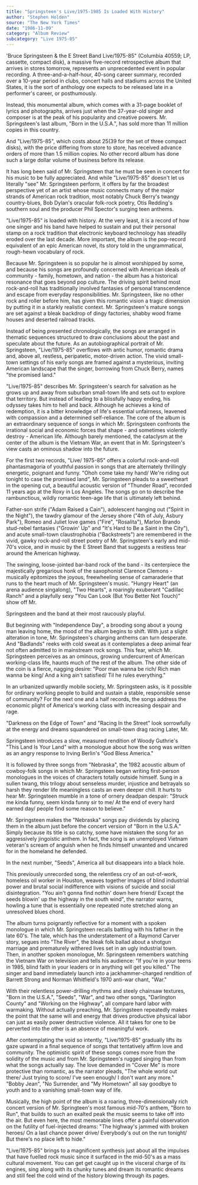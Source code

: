 ```yaml
---
title: "Springsteen's Live/1975-1985 Is Loaded With History"
author: "Stephen Holden"
source: "The New York Times"
date: "1986-11-09"
category: "Album Review"
subcategory: "Live 1975-85"
---
```


'Bruce Springsteen & the E Street Band Live/1975-85" (Columbia 40559; LP, cassette, compact disk), a massive five-record retrospective album that arrives in stores tomorrow, represents an unprecedented event in popular recording. A three-and-a-half-hour, 40-song career summary, recorded over a 10-year period in clubs, concert halls and stadiums across the United States, it is the sort of anthology one expects to be released late in a performer's career, or posthumously.

Instead, this monumental album, which comes with a 31-page booklet of lyrics and photographs, arrives just when the 37-year-old singer and composer is at the peak of his popularity and creative powers. Mr. Springsteen's last album, "Born in the U.S.A.", has sold more than 11 million copies in this country.

And "Live/1975-85", which costs about $25 ($39 for the set of three compact disks), with the price differing from store to store, has received advance orders of more than 1.5 million copies. No other record album has done such a large dollar volume of business before its release.

It has long been said of Mr. Springsteen that he must be seen in concert for his music to be fully appreciated. And while "Live/1975-85" doesn't let us literally "see" Mr. Springsteen perform, it offers by far the broadest perspective yet of an artist whose music connects many of the major strands of American rock tradition, most notably Chuck Berry's twangy country-blues, Bob Dylan's oracular folk-rock poetry, Otis Redding's southern soul and the producer Phil Spector's surging teen anthems.

"Live/1975-85" is loaded with history. At the very least, it is a record of how one singer and his band have helped to sustain and put their personal stamp on a rock tradition that electronic keyboard technology has steadily eroded over the last decade. More important, the album is the pop-record equivalent of an epic American novel, its story told in the ungrammatical, rough-hewn vocabulary of rock.

Because Mr. Springsteen is so popular he is almost worshipped by some, and because his songs are profoundly concerned with American ideals of community - family, hometown, and nation - the album has a historical resonance that goes beyond pop culture. The driving spirit behind most rock-and-roll has traditionally involved fantasies of personal transcendence and escape from everyday responsibilities. Mr. Springsteen, like no other rock and roller before him, has given this romantic vision a tragic dimension by putting it in a starkly realistic context. Mr. Springsteen's mature songs are set against a bleak backdrop of dingy factories, shabby wood frame houses and deserted railroad tracks.

Instead of being presented chronologically, the songs are arranged in thematic sequences structured to draw conclusions about the past and speculate about the future. As an autobiographical portrait of Mr. Springsteen, "Live/1975-85" overflows with antic humor, romantic drama and, above all, restless, peripatetic, motor-driven action. The vivid small-town settings of his early songs are framed against a mysterious, inviting American landscape that the singer, borrowing from Chuck Berry, names "the promised land."

"Live/1975-85" describes Mr. Springsteen's search for salvation as he grows up and away from suburban small-town life and sets out to explore that territory. But instead of leading to a blissfully happy ending, his odyssey takes him to hell and back. Although he achieves a kind of redemption, it is a bitter knowledge of life's essential unfairness, leavened with compassion and a determined self-reliance. The core of the album is an extraordinary sequence of songs in which Mr. Springsteen confronts the irrational social and economic forces that shape - and sometimes violently destroy - American life. Although barely mentioned, the cataclysm at the center of the album is the Vietnam War, an event that in Mr. Springsteen's view casts an ominous shadow into the future.

For the first two records, "Live/ 1975-85" offers a colorful rock-and-roll phantasmagoria of youthful passion in songs that are alternately thrillingly energetic, poignant and funny. "Ohoh come take my hand/ We're riding out tonight to case the promised land", Mr. Springsteen pleads to a sweetheart in the opening cut, a beautiful acoustic version of "Thunder Road", recorded 11 years ago at the Roxy in Los Angeles. The songs go on to describe the rambunctious, wildly romantic teen-age life that is ultimately left behind.

Father-son strife ("Adam Raised a Cain"), adolescent hanging out ("Spirit in the Night"), the tawdry glamour of the Jersey shore ("4th of July, Asbury Park"), Romeo and Juliet love games ("Fire", "Rosalita"), Marlon Brando stud-rebel fantasies ("Growin' Up" and "It's Hard to Be a Saint in the City"), and acute small-town claustrophobia ("Backstreets") are remembered in the vivid, gawky rock-and-roll street poetry of Mr. Springsteen's early and mid-70's voice, and in music by the E Street Band that suggests a restless tear around the American highway.

The swinging, loose-jointed bar-band rock of the band - its centerpiece the majestically gregarious honk of the saxophonist Clarence Clemons - musically epitomizes the joyous, freewheeling sense of camaraderie that runs to the heart much of Mr. Springsteen's music. "Hungry Heart" (an arena audience singalong), "Two Hearts", a roaringly exuberant "Cadillac Ranch" and a playfully sexy "You Can Look (But You Better Not Touch)" show off Mr.

Springsteen and the band at their most raucously playful.

But beginning with "Independence Day", a brooding song about a young man leaving home, the mood of the album begins to shift. With just a slight alteration in tone, Mr. Springsteen's charging anthems can turn desperate. And "Badlands" reeks with cold sweat as it contemplates a deep animal fear not often admitted to in mainstream rock songs. This fear, which Mr. Springsteen perceives as an ominous, growing undercurrent of American working-class life, haunts much of the rest of the album. The other side of the coin is a fierce, nagging desire: "Poor man wanna be rich/ Rich man wanna be king/ And a king ain't satisfied/ Til he rules everything."

In an urbanized upwardly mobile society, Mr. Springsteen asks, is it possible for ordinary working people to build and sustain a stable, responsible sense of community? For the next one and a half records, the songs address the economic plight of America's working class with increasing despair and rage.

"Darkness on the Edge of Town" and "Racing In the Street" look sorrowfully at the energy and dreams squandered on small-town drag racing Later, Mr.

Springsteen introduces a slow, measured rendition of Woody Guthrie's "This Land Is Your Land" with a monologue about how the song was written as an angry response to Irving Berlin's "God Bless America."

It is followed by three songs from "Nebraska", the 1982 acoustic album of cowboy-folk songs in which Mr. Springsteen began writing first-person monologues in the voices of characters totally outside himself. Sung in a sullen twang, this trilogy about senseless murder, injustice and betrayals so harsh they render life meaningless casts an even deeper chill. It hurts to hear Mr. Springsteen mumble in a tone of ornery deadpan despair: "Struck me kinda funny, seem kinda funny sir to me/ At the end of every hard earned day/ people find some reason to believe."

Mr. Springsteen makes the "Nebraska" songs pay dividends by placing them in the album just before the concert version of "Born in the U.S.A." Simply because its title is so catchy, some have mistaken the song for an aggressively jingoistic anthem. In fact, the song is an unemployed Vietnam veteran's scream of anguish when he finds himself unwanted and uncared for in the homeland he defended.

In the next number, "Seeds", America all but disappears into a black hole.

This previously unrecorded song, the relentless cry of an out-of-work, homeless oil worker in Houston, weaves together images of blind industrial power and brutal social indifference with visions of suicide and social disintegration. "You ain't gonna find nothin' down here friend/ Except the seeds blowin' up the highway in the south wind", the narrator warns, howling a tune that is essentially one repeated note stretched along an unresolved blues chord.

The album turns poignantly reflective for a moment with a spoken monologue in which Mr. Springsteen recalls battling with his father in the late 60's. The tale, which has the understatement of a Raymond Carver story, segues into "The River", the bleak folk ballad about a shotgun marriage and prematurely withered lives set in an ugly industrial town. Then, in another spoken monologue, Mr. Springsteen remembers watching the Vietnam War on television and tells his audience: "If you're in your teens in 1985, blind faith in your leaders or in anything will get you killed." The singer and band immediately launch into a jackhammer-charged rendition of Barrett Strong and Norman Whitfield's 1970 anti-war chant, "War."

With their relentless power-drilling rhythms and steely chainsaw textures, "Born in the U.S.A.", "Seeds", "War", and two other songs, "Darlington County" and "Working on the Highway", all compare hard labor with warmaking. Without actually preaching, Mr. Springsteen repeatedly makes the point that the same will and energy that drives productive physical labor can just as easily power destructive violence. All it takes for one to be perverted into the other is an absence of meaningful work.

After contemplating the void so intently, "Live/1975-85" gradually lifts its gaze upward in a final sequence of songs that tentatively affirm love and community. The optimistic spirit of these songs comes more from the solidity of the music and from Mr. Springsteen's rugged singing than from what the songs actually say. The love demanded in "Cover Me" is more protective than romantic, as the narrator pleads, "The whole world out there/ Just trying to score/ I've seen enough/ I don't want any more." "Bobby Jean", "No Surrender, and "My Hometown" all say goodbye to youth and to a vanishing small-town way of life.

Musically, the high point of the album is a roaring, three-dimensionally rich concert version of Mr. Springteen's most famous mid-70's anthem, "Born to Run", that builds to such an exalted peak the music seems to take off into the air. But even here, the most memorable lines offer a painful observation on the futility of fuel-injected dreams: "The highway's jammed with broken heroes/ On a last chance power drive/ Everybody's out on the run tonight/ But there's no place left to hide."

"Live/1975-85" brings to a magnificent synthesis just about all the impulses that have fuelled rock music since it surfaced in the mid-50's as a mass cultural movement. You can get get caught up in the visceral charge of its engines, sing along with its chunky tunes and dream its romantic dreams and still feel the cold wind of the history blowing through its pages.